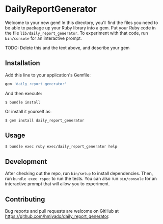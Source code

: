 # DailyReportGenerator

Welcome to your new gem! In this directory, you'll find the files you need to be able to package up your Ruby library into a gem. Put your Ruby code in the file `lib/daily_report_generator`. To experiment with that code, run `bin/console` for an interactive prompt.

TODO: Delete this and the text above, and describe your gem

## Installation

Add this line to your application's Gemfile:

```ruby
gem 'daily_report_generator'
```

And then execute:

    $ bundle install

Or install it yourself as:

    $ gem install daily_report_generator

## Usage

```
$ bundle exec ruby exec/daily_report_generator help
```

## Development

After checking out the repo, run `bin/setup` to install dependencies. Then, run `bundle exec rspec` to run the tests. You can also run `bin/console` for an interactive prompt that will allow you to experiment.

## Contributing

Bug reports and pull requests are welcome on GitHub at https://github.com/hmiyado/daily_report_generator.

